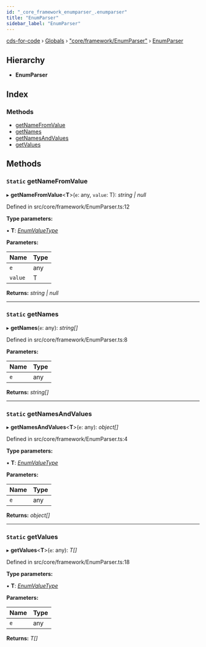 ```yaml
---
id: "_core_framework_enumparser_.enumparser"
title: "EnumParser"
sidebar_label: "EnumParser"
---
```


[cds-for-code](../index.md) › [Globals](../globals.md) › ["core/framework/EnumParser"](../modules/_core_framework_enumparser_.md) › [EnumParser](_core_framework_enumparser_.enumparser.md)

## Hierarchy

* **EnumParser**

## Index

### Methods

* [getNameFromValue](_core_framework_enumparser_.enumparser.md#static-getnamefromvalue)
* [getNames](_core_framework_enumparser_.enumparser.md#static-getnames)
* [getNamesAndValues](_core_framework_enumparser_.enumparser.md#static-getnamesandvalues)
* [getValues](_core_framework_enumparser_.enumparser.md#static-getvalues)

## Methods

### `Static` getNameFromValue

▸ **getNameFromValue**<**T**>(`e`: any, `value`: T): *string | null*

Defined in src/core/framework/EnumParser.ts:12

**Type parameters:**

▪ **T**: *[EnumValueType](../modules/_core_framework_enumparser_.md#enumvaluetype)*

**Parameters:**

Name | Type |
------ | ------ |
`e` | any |
`value` | T |

**Returns:** *string | null*

___

### `Static` getNames

▸ **getNames**(`e`: any): *string[]*

Defined in src/core/framework/EnumParser.ts:8

**Parameters:**

Name | Type |
------ | ------ |
`e` | any |

**Returns:** *string[]*

___

### `Static` getNamesAndValues

▸ **getNamesAndValues**<**T**>(`e`: any): *object[]*

Defined in src/core/framework/EnumParser.ts:4

**Type parameters:**

▪ **T**: *[EnumValueType](../modules/_core_framework_enumparser_.md#enumvaluetype)*

**Parameters:**

Name | Type |
------ | ------ |
`e` | any |

**Returns:** *object[]*

___

### `Static` getValues

▸ **getValues**<**T**>(`e`: any): *T[]*

Defined in src/core/framework/EnumParser.ts:18

**Type parameters:**

▪ **T**: *[EnumValueType](../modules/_core_framework_enumparser_.md#enumvaluetype)*

**Parameters:**

Name | Type |
------ | ------ |
`e` | any |

**Returns:** *T[]*
